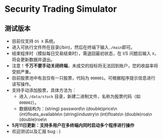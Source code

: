 # Security Trading Simulator
## 测试版本
- 目前仅支持 `OS X` 系统。
- 进入可执行文件所在目录(/bin)，然后在终端下输入`./main`即可。
- 结束程序时（模拟每日交易结束时），需退回最初状态，在 I/S 问题后输入 `X`，将会更新数据并退出。
- 注意！**千万不要手动关闭终端**，未成交的投标将无法回到账户，您的收益率将受损严重。
- 目前股票池中有且仅有一只股票，代码为 `000001`。可根据程序提示信息进行读写操作。
- 支持手动添加股票，具体方法为：
  - 进入 `/data/stock` 目录，新建二进制文件，名称为股票代码（如 `000002`）。
  - 数据结构为：(string) password\n (double)price\n (int)floats_available\n (string)industry\n (int)floats\n (double)roa\n (double)roe\n
- **5月11日更新：支持多用户在多终端内同时启动多个程序进行操作**
- 欢迎测试以及汇报 bug : )